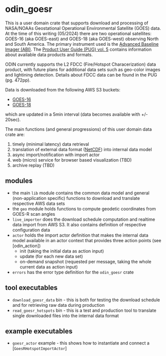 # odin_goesr

This is a user domain crate that supports download and processing of NASA/NOAAs Geostational Operational Environmental Satellite (GOES)
data. At the time of this writing (05/2024) there are two operational satellites: GOES-16 (aka GOES-east) and GOES-18 (aka GOES-west)
observing North and South America. The primary instrument used is the [Advanced Baseline Imager (ABI)](https://www.ncei.noaa.gov/access/metadata/landing-page/bin/iso?id=gov.noaa.ncdc:C01520). The [Product User Guide (PUG) vol. 5](https://www.goes-r.gov/products/docs/PUG-L2+-vol5.pdf) contains information about
available data products and formats.

ODIN currently supports the L2 FDCC (Fire/Hotspot Characerization) data product, with future plans for additional data sets such as geo-color
images and lightining detection. Details about FDCC data can be found in the PUG (pg. 472pp).

Data is downloaded from the following AWS S3 buckets:

- [GOES-16](https://noaa-goes16.s3.amazonaws.com/index.html)
- [GOES-18](https://noaa-goes18.s3.amazonaws.com/index.html)

which are updated in a 5min interval (data becomes available with +/- 20sec).

The main functions (and general progressions) of this user domain data crate are:

1. timely (minimal latency) data retrieval
2. translation of external data format ([NetCDF](https://www.unidata.ucar.edu/software/netcdf/)) into internal data model
3. async import/notification with import actor
4. web (micro) service for browser based visualization (TBD)
5. archive replay (TBD)

## modules

- the main `lib` module contains the common data model and general (non-application specific) functions to download and translate
  respective AWS data sets
- the `geo` module holds functions to compute geodetic coordinates from GOES-R scan angles
- `live_importer` does the download schedule computation and realtime data import from AWS S3. It also contains definition of
  respective configuration data
- `actor` holds the import actor definition that makes the internal data model available in an actor context that provides three
  action points (see [odin_action])
  - init (taking the initial data as action input)
  - update (for each new data set)
  - on-demand snapshot (requested per message, taking the whole current data as action input)
- `errors` has the error type definition for the `odin_goesr` crate

## tool executables

- `download_goesr_data` bin - this is both for testing the download schedule and for retrieving raw data during production
- `read_goesr_hotspots` bin - this is a test and production tool to translate single downloaded files into the internal data format

## example executables

- `goesr_actor` example - this shows how to instantiate and connect a [`GoesRHotspotImportActor`]
